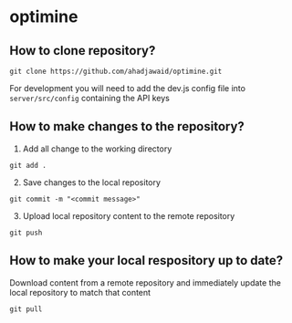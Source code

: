 # optimine


## How to clone repository?

```shell
git clone https://github.com/ahadjawaid/optimine.git
```

For development you will need to add the dev.js config file into ```server/src/config``` containing the API keys

## How to make changes to the repository?

1. Add all change to the working directory
```shell
git add .
```

2. Save changes to the local repository
```shell
git commit -m "<commit message>"
```

3. Upload local repository content to the remote repository
```shell 
git push
```

## How to make your local respository up to date?

Download content from a remote repository and immediately update the local repository to match that content

```shell
git pull
```
